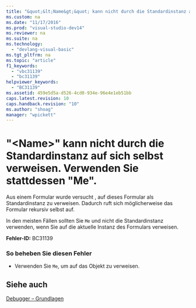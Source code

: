 ```yaml
---
title: "&quot;&lt;Name&gt;&quot; kann nicht durch die Standardinstanz auf sich selbst verweisen. Verwenden Sie stattdessen &quot;Me&quot;."
ms.custom: na
ms.date: "11/17/2016"
ms.prod: "visual-studio-dev14"
ms.reviewer: na
ms.suite: na
ms.technology: 
  - "devlang-visual-basic"
ms.tgt_pltfrm: na
ms.topic: "article"
f1_keywords: 
  - "vbc31139"
  - "bc31139"
helpviewer_keywords: 
  - "BC31139"
ms.assetid: 459e5d5a-d526-4cd0-934e-96e4e1eb51bb
caps.latest.revision: 10
caps.handback.revision: "10"
ms.author: "shoag"
manager: "wpickett"
---
```

# &quot;&lt;Name&gt;&quot; kann nicht durch die Standardinstanz auf sich selbst verweisen. Verwenden Sie stattdessen &quot;Me&quot;.
Aus einem Formular wurde versucht , auf dieses Formular als Standardinstanz zu verweisen. Dadurch ruft sich möglicherweise das Formular rekursiv selbst auf.  
  
 In den meisten Fällen sollten Sie `Me` und nicht die Standardinstanz verwenden, wenn Sie auf die aktuelle Instanz des Formulars verweisen.  
  
 **Fehler\-ID:** BC31139  
  
### So beheben Sie diesen Fehler  
  
-   Verwenden Sie `Me`, um auf das Objekt zu verweisen.  
  
## Siehe auch  
 [Debugger – Grundlagen](../Topic/Debugger%20Basics.md)
